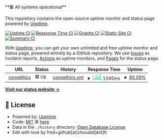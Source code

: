 <!--live status--> **🟩 All systems operational**

This repository contains the open-source uptime monitor and status page powered by [Upptime](https://github.com/upptime/upptime).

[![Uptime CI](https://github.com/choudat/status-connethics/workflows/Uptime%20CI/badge.svg)](https://github.com/choudat/status-connethics/actions?query=workflow%3A%22Uptime+CI%22)
[![Response Time CI](https://github.com/choudat/status-connethics/workflows/Response%20Time%20CI/badge.svg)](https://github.com/choudat/status-connethics/actions?query=workflow%3A%22Response+Time+CI%22)
[![Graphs CI](https://github.com/choudat/status-connethics/workflows/Graphs%20CI/badge.svg)](https://github.com/choudat/status-connethics/actions?query=workflow%3A%22Graphs+CI%22)
[![Static Site CI](https://github.com/choudat/status-connethics/workflows/Static%20Site%20CI/badge.svg)](https://github.com/choudat/status-connethics/actions?query=workflow%3A%22Static+Site+CI%22)
[![Summary CI](https://github.com/choudat/status-connethics/workflows/Summary%20CI/badge.svg)](https://github.com/choudat/status-connethics/actions?query=workflow%3A%22Summary+CI%22)

With [Upptime](https://upptime.js.org), you can get your own unlimited and free uptime monitor and status page, powered entirely by a GitHub repository. We use [Issues](https://github.com/choudat/status-connethics/issues) as incident reports, [Actions](https://github.com/choudat/status-connethics/actions) as uptime monitors, and [Pages](https://demo.upptime.js.org) for the status page.

<!--start: status pages-->
<!-- This summary is generated by Upptime (https://github.com/upptime/upptime) -->
<!-- Do not edit this manually, your changes will be overwritten -->
<!-- prettier-ignore -->
| URL | Status | History | Response Time | Uptime |
| --- | ------ | ------- | ------------- | ------ |
| <img alt="" src="https://favicons.githubusercontent.com/connethics.com" height="13"> [connethics](http://connethics.com/) | 🟩 Up | [connethics.yml](https://github.com/choudat/status-connethics/commits/HEAD/history/connethics.yml) | <details><summary><img alt="Response time graph" src="./graphs/connethics/response-time-week.png" height="20"> 1045ms</summary><br><a href="https://choudat.github.io/status-connethics/history/connethics"><img alt="Response time 1445" src="https://img.shields.io/endpoint?url=https%3A%2F%2Fraw.githubusercontent.com%2Fchoudat%2Fstatus-connethics%2FHEAD%2Fapi%2Fconnethics%2Fresponse-time.json"></a><br><a href="https://choudat.github.io/status-connethics/history/connethics"><img alt="24-hour response time 1228" src="https://img.shields.io/endpoint?url=https%3A%2F%2Fraw.githubusercontent.com%2Fchoudat%2Fstatus-connethics%2FHEAD%2Fapi%2Fconnethics%2Fresponse-time-day.json"></a><br><a href="https://choudat.github.io/status-connethics/history/connethics"><img alt="7-day response time 1045" src="https://img.shields.io/endpoint?url=https%3A%2F%2Fraw.githubusercontent.com%2Fchoudat%2Fstatus-connethics%2FHEAD%2Fapi%2Fconnethics%2Fresponse-time-week.json"></a><br><a href="https://choudat.github.io/status-connethics/history/connethics"><img alt="30-day response time 1096" src="https://img.shields.io/endpoint?url=https%3A%2F%2Fraw.githubusercontent.com%2Fchoudat%2Fstatus-connethics%2FHEAD%2Fapi%2Fconnethics%2Fresponse-time-month.json"></a><br><a href="https://choudat.github.io/status-connethics/history/connethics"><img alt="1-year response time 1445" src="https://img.shields.io/endpoint?url=https%3A%2F%2Fraw.githubusercontent.com%2Fchoudat%2Fstatus-connethics%2FHEAD%2Fapi%2Fconnethics%2Fresponse-time-year.json"></a></details> | <details><summary><a href="https://choudat.github.io/status-connethics/history/connethics">85.59%</a></summary><a href="https://choudat.github.io/status-connethics/history/connethics"><img alt="All-time uptime 96.58%" src="https://img.shields.io/endpoint?url=https%3A%2F%2Fraw.githubusercontent.com%2Fchoudat%2Fstatus-connethics%2FHEAD%2Fapi%2Fconnethics%2Fuptime.json"></a><br><a href="https://choudat.github.io/status-connethics/history/connethics"><img alt="24-hour uptime 91.73%" src="https://img.shields.io/endpoint?url=https%3A%2F%2Fraw.githubusercontent.com%2Fchoudat%2Fstatus-connethics%2FHEAD%2Fapi%2Fconnethics%2Fuptime-day.json"></a><br><a href="https://choudat.github.io/status-connethics/history/connethics"><img alt="7-day uptime 85.59%" src="https://img.shields.io/endpoint?url=https%3A%2F%2Fraw.githubusercontent.com%2Fchoudat%2Fstatus-connethics%2FHEAD%2Fapi%2Fconnethics%2Fuptime-week.json"></a><br><a href="https://choudat.github.io/status-connethics/history/connethics"><img alt="30-day uptime 88.31%" src="https://img.shields.io/endpoint?url=https%3A%2F%2Fraw.githubusercontent.com%2Fchoudat%2Fstatus-connethics%2FHEAD%2Fapi%2Fconnethics%2Fuptime-month.json"></a><br><a href="https://choudat.github.io/status-connethics/history/connethics"><img alt="1-year uptime 96.58%" src="https://img.shields.io/endpoint?url=https%3A%2F%2Fraw.githubusercontent.com%2Fchoudat%2Fstatus-connethics%2FHEAD%2Fapi%2Fconnethics%2Fuptime-year.json"></a></details>

<!--end: status pages-->

[**Visit our status website →**](https://demo.upptime.js.org)

## 📄 License

- Powered by: [Upptime](https://github.com/upptime/upptime)
- Code: [MIT](./LICENSE) © [here](https://demo.upptime.js.org)
- Data in the `./history` directory: [Open Database License](https://opendatacommons.org/licenses/odbl/1-0/)
- Edit with love by fred+github[at]choudat[dot]fr
